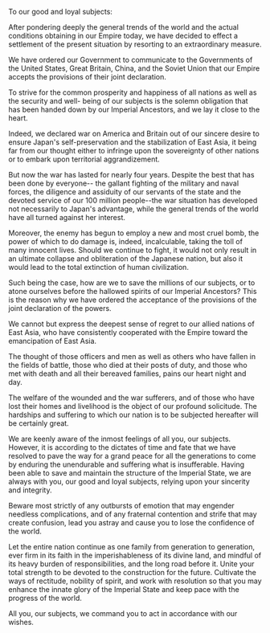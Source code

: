 To our good and loyal subjects:

After pondering deeply the general trends of the world and the actual conditions obtaining in our Empire today, we have decided to effect a settlement of the present situation by resorting to an extraordinary measure.

We have ordered our Government to communicate to the Governments of the United States, Great Britain, China, and the Soviet Union that our Empire accepts the provisions of their joint declaration.

To strive for the common prosperity and happiness of all nations as well as the security and well- being of our subjects is the solemn obligation that has been handed down by our Imperial Ancestors, and we lay it close to the heart.

Indeed, we declared war on America and Britain out of our sincere desire to ensure Japan's self-preservation and the stabilization of East Asia, it being far from our thought either to infringe upon the sovereignty of other nations or to embark upon territorial aggrandizement.

But now the war has lasted for nearly four years. Despite the best that has been done by everyone-- the gallant fighting of the military and naval forces, the diligence and assiduity of our servants of the state and the devoted service of our 100 million people--the war situation has developed not necessarily to Japan's advantage, while the general trends of the world have all turned against her interest.

Moreover, the enemy has begun to employ a new and most cruel bomb, the power of which to do damage is, indeed, incalculable, taking the toll of many innocent lives. Should we continue to fight, it would not only result in an ultimate collapse and obliteration of the Japanese nation, but also it would lead to the total extinction of human civilization.

Such being the case, how are we to save the millions of our subjects, or to atone ourselves before the hallowed spirits of our Imperial Ancestors? This is the reason why we have ordered the acceptance of the provisions of the joint declaration of the powers.

We cannot but express the deepest sense of regret to our allied nations of East Asia, who have consistently cooperated with the Empire toward the emancipation of East Asia.

The thought of those officers and men as well as others who have fallen in the fields of battle, those who died at their posts of duty, and those who met with death and all their bereaved families, pains our heart night and day.

The welfare of the wounded and the war sufferers, and of those who have lost their homes and livelihood is the object of our profound solicitude. The hardships and suffering to which our nation is to be subjected hereafter will be certainly great.

We are keenly aware of the inmost feelings of all you, our subjects. However, it is according to the dictates of time and fate that we have resolved to pave the way for a grand peace for all the generations to come by enduring the unendurable and suffering what is insufferable. Having been able to save and maintain the structure of the Imperial State, we are always with you, our good and loyal subjects, relying upon your sincerity and integrity.

Beware most strictly of any outbursts of emotion that may engender needless complications, and of any fraternal contention and strife that may create confusion, lead you astray and cause you to lose the confidence of the world.

Let the entire nation continue as one family from generation to generation, ever firm in its faith in the imperishableness of its divine land, and mindful of its heavy burden of responsibilities, and the long road before it. Unite your total strength to be devoted to the construction for the future. Cultivate the ways of rectitude, nobility of spirit, and work with resolution so that you may enhance the innate glory of the Imperial State and keep pace with the progress of the world.

All you, our subjects, we command you to act in accordance with our wishes.
